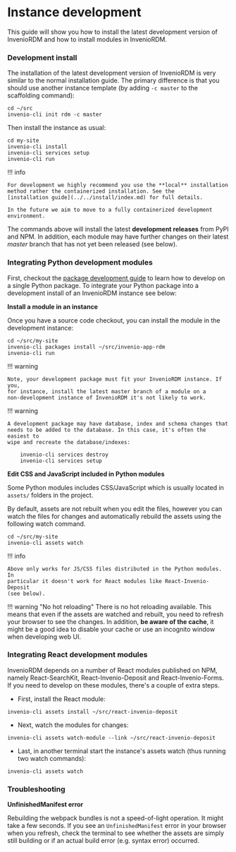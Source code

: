 # Instance development

This guide will show you how to install the latest development version of
InvenioRDM and how to install modules in InvenioRDM.

### Development install

The installation of the latest development version of InvenioRDM is very
similar to the normal installation guide. The primary difference is that you should
use another instance template (by adding ``-c master`` to the scaffolding
command):

```
cd ~/src
invenio-cli init rdm -c master
```

Then install the instance as usual:

```
cd my-site
invenio-cli install
invenio-cli services setup
invenio-cli run
```

!!! info

    For development we highly recommend you use the **local** installation
    method rather the containerized installation. See the
    [installation guide](../../install/index.md) for full details.

    In the future we aim to move to a fully containerized development
    environment.

The commands above will install the latest **development releases** from PyPI
and NPM. In addition, each module may have further changes on their latest
*master* branch that has not yet been released (see below).

### Integrating Python development modules

First, checkout the [package development guide](package-development.md) to learn
how to develop on a single Python package. To integrate your Python package into
a development install of an InvenioRDM instance see below:

**Install a module in an instance**

Once you have a source code checkout, you can install the module in the
development instance:

```
cd ~/src/my-site
invenio-cli packages install ~/src/invenio-app-rdm
invenio-cli run
```

!!! warning

    Note, your development package must fit your InvenioRDM instance. If you,
    for instance, install the latest master branch of a module on a
    non-development instance of InvenioRDM it's not likely to work.

!!! warning

    A development package may have database, index and schema changes that
    needs to be added to the database. In this case, it's often the easiest to
    wipe and recreate the database/indexes:

        invenio-cli services destroy
        invenio-cli services setup

**Edit CSS and JavaScript included in Python modules**

Some Python modules includes CSS/JavaScript which is usually located in
``assets/`` folders in the project.

By default, assets are not rebuilt when you edit the files, however you can
watch the files for changes and automatically rebuild the assets using the
following watch command.

```
cd ~/src/my-site
invenio-cli assets watch
```

!!! info

    Above only works for JS/CSS files distributed in the Python modules. In
    particular it doesn't work for React modules like React-Invenio-Deposit
    (see below).

!!! warning "No hot reloading"
    There is no hot reloading available. This means that even if the assets
    are watched and rebuilt, you need to refresh your browser to see the
    changes. In addition, **be aware of the cache**, it might be a good idea
    to disable your cache or use an incognito window when developing web UI.

### Integrating React development modules

InvenioRDM depends on a number of React modules published on NPM, namely
React-SearchKit, React-Invenio-Deposit and React-Invenio-Forms. If you need
to develop on these modules, there's a couple of extra steps.

- First, install the React module:

```
invenio-cli assets install ~/src/react-invenio-deposit
```

- Next, watch the modules for changes:

```
invenio-cli assets watch-module --link ~/src/react-invenio-deposit
```

- Last, in another terminal start the instance's assets watch (thus running
two watch commands):

```
invenio-cli assets watch
```

### Troubleshooting

**UnfinishedManifest error**

Rebuilding the webpack bundles is not a speed-of-light operation. It might
take a few seconds. If you see an `UnfinishedManifest` error in your
browser when you refresh, check the terminal to see whether the assets are
simply still building or if an actual build error (e.g. syntax error) occurred.
